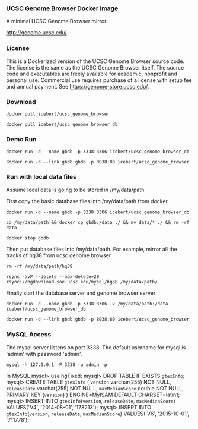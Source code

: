 ### UCSC Genome Browser Docker Image

A minimal UCSC Genome Browser mirror.

http://genome.ucsc.edu/

### License
This is a Dockerized version of the UCSC Genome Browser source code. The license is the same as the UCSC Genome Browser itself. The source code and executables are freely available for academic, nonprofit and personal use. Commercial use requires purchase of a license with setup fee and annual payment. See https://genome-store.ucsc.edu/.

### Download
```shell
docker pull icebert/ucsc_genome_browser

docker pull icebert/ucsc_genome_browser_db
```

### Demo Run
```shell
docker run -d --name gbdb -p 3338:3306 icebert/ucsc_genome_browser_db

docker run -d --link gbdb:gbdb -p 8038:80 icebert/ucsc_genome_browser
```

### Run with local data files
Assume local data is going to be stored in /my/data/path

First copy the basic database files into /my/data/path from docker

```shell
docker run -d --name gbdb -p 3338:3306 icebert/ucsc_genome_browser_db

cd /my/data/path && docker cp gbdb:/data ./ && mv data/* ./ && rm -rf data

docker stop gbdb
```

Then put database files into /my/data/path. For example, mirror all the tracks of hg38 from ucsc genome browser

```shell
rm -rf /my/data/path/hg38

rsync -avP --delete --max-delete=20 rsync://hgdownload.soe.ucsc.edu/mysql/hg38 /my/data/path/
```

Finally start the database server and genome browser server

```shell
docker run -d --name gbdb -p 3338:3306 -v /my/data/path:/data icebert/ucsc_genome_browser_db

docker run -d --link gbdb:gbdb -p 8038:80 icebert/ucsc_genome_browser
```

### MySQL Access
The mysql server listens on port 3338. The default username for mysql is 'admin' with password 'admin'.

```shell
mysql -h 127.0.0.1 -P 3338 -u admin -p
```

In MySQL
mysql> use hgFixed;
mysql> DROP TABLE IF EXISTS `gtexInfo`;
mysql> CREATE TABLE `gtexInfo` (
  `version` varchar(255) NOT NULL,
  `releaseDate` varchar(255) NOT NULL,
  `maxMedianScore` double NOT NULL,
  PRIMARY KEY (`version`)
) ENGINE=MyISAM DEFAULT CHARSET=latin1;
mysql> INSERT INTO `gtexInfo`(`version`, `releaseDate`, `maxMedianScore`) VALUES('V4', '2014-08-01', '178213');
mysql> INSERT INTO `gtexInfo`(`version`, `releaseDate`, `maxMedianScore`) VALUES('V6', '2015-10-01', '711778');

